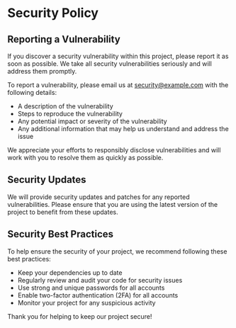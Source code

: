 # Security Policy

## Reporting a Vulnerability

If you discover a security vulnerability within this project, please report it as soon as possible. We take all security vulnerabilities seriously and will address them promptly.

To report a vulnerability, please email us at [security@example.com](mailto:security@example.com) with the following details:

- A description of the vulnerability
- Steps to reproduce the vulnerability
- Any potential impact or severity of the vulnerability
- Any additional information that may help us understand and address the issue

We appreciate your efforts to responsibly disclose vulnerabilities and will work with you to resolve them as quickly as possible.

## Security Updates

We will provide security updates and patches for any reported vulnerabilities. Please ensure that you are using the latest version of the project to benefit from these updates.

## Security Best Practices

To help ensure the security of your project, we recommend following these best practices:

- Keep your dependencies up to date
- Regularly review and audit your code for security issues
- Use strong and unique passwords for all accounts
- Enable two-factor authentication (2FA) for all accounts
- Monitor your project for any suspicious activity

Thank you for helping to keep our project secure!
